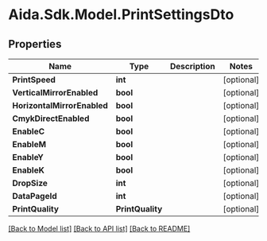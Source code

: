 # Aida.Sdk.Model.PrintSettingsDto

## Properties

Name | Type | Description | Notes
------------ | ------------- | ------------- | -------------
**PrintSpeed** | **int** |  | [optional] 
**VerticalMirrorEnabled** | **bool** |  | [optional] 
**HorizontalMirrorEnabled** | **bool** |  | [optional] 
**CmykDirectEnabled** | **bool** |  | [optional] 
**EnableC** | **bool** |  | [optional] 
**EnableM** | **bool** |  | [optional] 
**EnableY** | **bool** |  | [optional] 
**EnableK** | **bool** |  | [optional] 
**DropSize** | **int** |  | [optional] 
**DataPageId** | **int** |  | [optional] 
**PrintQuality** | **PrintQuality** |  | [optional] 

[[Back to Model list]](../README.md#documentation-for-models) [[Back to API list]](../README.md#documentation-for-api-endpoints) [[Back to README]](../README.md)

